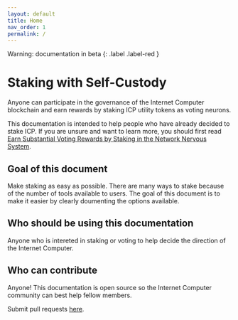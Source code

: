 ```yaml
---
layout: default
title: Home
nav_order: 1
permalink: /
---
```

Warning: documentation in beta
{: .label .label-red }

# Staking with Self-Custody

Anyone can participate in the governance of the Internet Computer blockchain and earn rewards by staking ICP utility tokens as voting neurons.

This documentation is intended to help people who have already decided to stake ICP. If you are unsure and want to learn more, you should first read [Earn Substantial Voting Rewards by Staking in the Network Nervous System](https://medium.com/dfinity/earn-substantial-voting-rewards-by-staking-in-the-network-nervous-system-7eb5cf988182).

## Goal of this document

Make staking as easy as possible. There are many ways to stake because of the number of tools available to users. The goal of this document is to make it easier by clearly doumenting the options available.

## Who should be using this documentation

Anyone who is intereted in staking or voting to help decide the direction of the Internet Computer.

## Who can contribute

Anyone! This documentation is open source so the Internet Computer community can best help fellow members.

Submit pull requests [here](https://github.com/dfinity/ic-staking-documentation).

